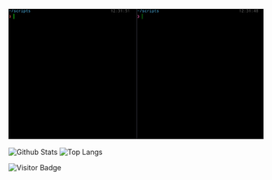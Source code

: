 ![the matrix has you...](https://github.com/sky-bro/sky-bro/blob/master/images/the-matrix-has-you.gif)

![Github Stats](https://github-readme-stats.vercel.app/api?username=sky-bro&count_private=true&show_icons=true&include_all_commits=true&theme=blue-green)
![Top Langs](https://github-readme-stats.vercel.app/api/top-langs/?username=sky-bro&layout=compact&theme=blue-green)

![Visitor Badge](https://visitor-badge.laobi.icu/badge?page_id=sky-bro.sky-bro)

